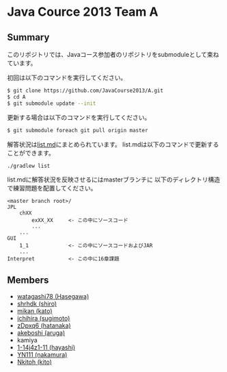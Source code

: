 # Java Cource 2013 Team A

## Summary

このリポジトリでは、Javaコース参加者のリポジトリをsubmoduleとして束ねています。

初回は以下のコマンドを実行してください。

```sh
$ git clone https://github.com/JavaCourse2013/A.git
$ cd A
$ git submodule update --init
```

更新する場合は以下のコマンドを実行してください。

```sh
$ git submodule foreach git pull origin master
```

解答状況は[list.md](list.md)にまとめられています。
list.mdは以下のコマンドで更新することができます。

```sh
./gradlew list
```

list.mdに解答状況を反映させるにはmasterブランチに
以下のディレクトリ構造で練習問題を配置してください。

```
<master branch root>/
JPL
	chXX
		exXX_XX		<- この中にソースコード
		...
	...
GUI
	1_1				<- この中にソースコードおよびJAR
	...
Interpret			<- この中に16章課題
```


## Members
 * [watagashi78 (Hasegawa)](https://github.com/watagashi78)
 * [shrhdk (shiro)](https://github.com/shrhdk)
 * [mikan (kato)](https://github.com/mikan)
 * [ichihira (sugimoto)](https://github.com/ichihira)
 * [zDpxq6 (hatanaka)](https://github.com/zDpxq6)
 * [akeboshi (aruga)](https://github.com/akeboshi)
 * kamiya
 * [1-14j4z1-11 (hayashi)](https://github.com/1-14j4z1-11)
 * [YN111 (nakamura)](https://github.com/YN111)
 * [Nkitoh (kito)](https://github.com/Nkitoh)